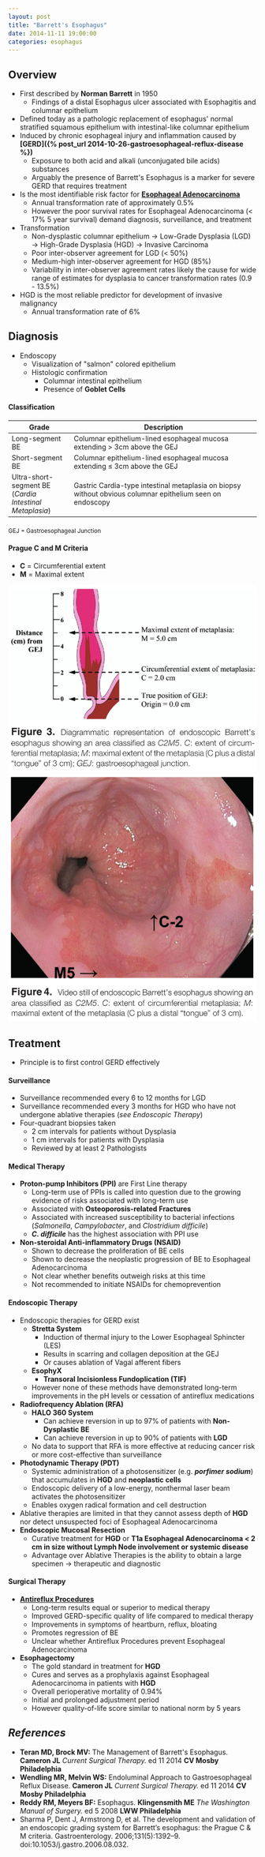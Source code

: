```yaml
---
layout: post
title: "Barrett's Esophagus"
date: 2014-11-11 19:00:00
categories: esophagus
---
```


## Overview

* First described by **Norman Barrett** in 1950
  * Findings of a distal Esophagus ulcer associated with Esophagitis and columnar epithelium
* Defined today as a pathologic replacement of esophagus' normal stratified squamous epithelium with intestinal-like columnar epithelium
* Induced by chronic esophageal injury and inflammation caused by **[GERD]({% post_url 2014-10-26-gastroesophageal-reflux-disease %})**
  * Exposure to both acid and alkali (unconjugated bile acids) substances
  * Arguably the presence of Barrett's Esophagus is a marker for severe GERD that requires treatment
* Is the most identifiable risk factor for **[Esophageal Adenocarcinoma]()**
  * Annual transformation rate of approximately 0.5%
  * However the poor survival rates for Esophageal Adenocarcinoma (&lt; 17% 5 year survival) demand diagnosis, surveillance, and treatment
* Transformation
  * Non-dysplastic columnar epithelium &#8594; Low-Grade Dysplasia (LGD) &#8594; High-Grade Dysplasia (HGD) &#8594; Invasive Carcinoma
  * Poor inter-observer agreement for LGD (&lt; 50%)
  * Medium-high inter-observer agreement for HGD (85%)
  * Variability in inter-observer agreement rates likely the cause for wide range of estimates for dysplasia to cancer transformation rates (0.9 - 13.5%)
* HGD is the most reliable predictor for development of invasive malignancy
  * Annual transformation rate of 6%

## Diagnosis

* Endoscopy
  * Visualization of "salmon" colored epithelium
  * Histologic confirmation
    * Columnar intestinal epithelium
    * Presence of **Goblet Cells**

#### Classification

<table>
  <thead>
    <th style="width:25%">Grade</th>
    <th style="width:75%">Description</th>
  </thead>
  <tr>
    <td>Long-segment BE</td>
    <td>Columnar epithelium-lined esophageal mucosa extending &gt; 3cm above the GEJ</td>
  </tr>
  <tr>
    <td>Short-segment BE</td>
    <td>Columnar epithelium-lined esophageal mucosa extending &le; 3cm above the GEJ</td>
  </tr>
  <tr>
    <td>Ultra-short-segment BE (<i>Cardia Intestinal Metaplasia</i>)</td>
    <td>Gastric Cardia-type intestinal metaplasia on biopsy without obvious columnar epithelium seen on endoscopy</td>
  </tr>
</table>
<sub>GEJ = Gastroesophageal Junction</sub>

#### Prague C and M Criteria

* **C** = Circumferential extent
* **M** = Maximal extent

<img src="/assets/2014-11-11-barretts-esophagus/prague_c_m.png" alt="prague-c-m-classification" class="center">

<img src="/assets/2014-11-11-barretts-esophagus/prague_c_m2.png" alt="prague-c-m-figure" class="center">

## Treatment

* Principle is to first control GERD effectively

#### Surveillance

* Surveillance recommended every 6 to 12 months for LGD
* Surveillance recommended every 3 months for HGD who have not undergone ablative therapies (*see Endoscopic Therapy*)
* Four-quadrant biopsies taken
  * 2 cm intervals for patients without Dysplasia
  * 1 cm intervals for patients with Dysplasia
  * Reviewed by at least 2 Pathologists

#### Medical Therapy

* **Proton-pump Inhibitors (PPI)** are First Line therapy
  * Long-term use of PPIs is called into question due to the growing evidence of risks associated with long-term use
  * Associated with **Osteoporosis-related Fractures**
  * Associated with increased susceptibility to bacterial infections (*Salmonella*, *Campylobacter*, and *Clostridium difficile*)
  * ***C. difficile*** has the highest association with PPI use
* **Non-steroidal Anti-inflammatory Drugs (NSAID)**
  * Shown to decrease the proliferation of BE cells
  * Shown to decrease the neoplastic progression of BE to Esophageal Adenocarcinoma
  * Not clear whether benefits outweigh risks at this time
  * Not recommended to initiate NSAIDs for chemoprevention

#### Endoscopic Therapy

* Endoscopic therapies for GERD exist
  * **Stretta System**
    * Induction of thermal injury to the Lower Esophageal Sphincter (LES)
    * Results in scarring and collagen deposition at the GEJ
    * Or causes ablation of Vagal afferent fibers
  * **EsophyX**
    * **Transoral Incisionless Fundoplication (TIF)**
  * However none of these methods have demonstrated long-term improvements in the pH levels or cessation of antireflux medications
* **Radiofrequency Ablation (RFA)**
  * **HALO 360 System**
    * Can achieve reversion in up to 97% of patients with **Non-Dysplastic BE**
    * Can achieve reversion in up to 90% of patients with **LGD**
  * No data to support that RFA is more effective at reducing cancer risk or more cost-effective than surveillance
* **Photodynamic Therapy (PDT)**
  * Systemic administration of a photosensitizer (e.g. ***porfimer sodium***) that accumulates in **HGD** and **neoplastic cells**
  * Endoscopic delivery of a low-energy, nonthermal laser beam activates the photosensitizer
  * Enables oxygen radical formation and cell destruction
* Ablative therapies are limited in that they cannot assess depth of **HGD** nor detect unsuspected foci of Esophageal Adenocarcinoma
* **Endoscopic Mucosal Resection**
  * Curative treatment for **HGD** or **T1a Esophageal Adenocarcinoma &lt; 2 cm in size without Lymph Node involvement or systemic disease**
  * Advantage over Ablative Therapies is the ability to obtain a large specimen &#8594; therapeutic and diagnostic

#### Surgical Therapy

* **[Antireflux Procedures]()**
  * Long-term results equal or superior to medical therapy
  * Improved GERD-specific quality of life compared to medical therapy
  * Improvements in symptoms of heartburn, reflux, bloating
  * Promotes regression of BE
  * Unclear whether Antireflux Procedures prevent Esophageal Adenocarcinoma
* **Esophagectomy**
  * The gold standard in treatment for **HGD**
  * Cures and serves as a prophylaxis against Esophageal Adenocarcinoma in patients with **HGD**
  * Overall perioperative mortality of 0.94%
  * Initial and prolonged adjustment period
  * However quality-of-life score similar to national norm by 5 years

## *References*

* **Teran MD, Brock MV:** The Management of Barrett's Esophagus. **Cameron JL** *Current Surgical Therapy.* ed 11 2014 **CV Mosby Philadelphia**
* **Wendling MR, Melvin WS:** Endoluminal Approach to Gastroesophageal Reflux Disease. **Cameron JL** *Current Surgical Therapy.* ed 11 2014 **CV Mosby Philadelphia**
* **Reddy RM, Meyers BF:** Esophagus. **Klingensmith ME** *The Washington Manual of Surgery.* ed 5 2008 **LWW Philadelphia**
* Sharma P, Dent J, Armstrong D, et al. The development and validation of an endoscopic grading system for Barrett’s esophagus: the Prague C & M criteria. Gastroenterology. 2006;131(5):1392–9. doi:10.1053/j.gastro.2006.08.032.
